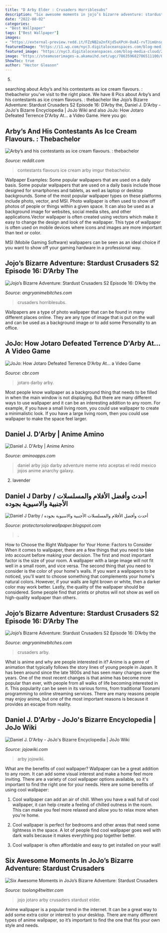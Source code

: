 ```yaml
---
title: "D Arby Elder : Crusaders Horriblesubs"
description: "Six awesome moments in jojo’s bizarre adventure: stardust crusaders"
date: "2022-08-02"
categories:
- "Best Wallpaper"
tags: ["Best Wallpaper"]
images:
- "https://external-preview.redd.it/FZzNB2a2nfXjd5uXPcH-OxAI-rvTJimUnsgTar4HTB0.jpg?width=960&amp;crop=smart&amp;auto=webp&amp;s=eaa3b4ee54c7a427ef7384869fe467843bc3f3c8"
featuredImage: "https://i1.wp.com/nyc3.digitaloceanspaces.com/blog-media-cloud/2015/04/HorribleSubs-JoJos-Bizarre-Adventure-Stardust-Crusaders-Egypt-Arc-40-1080p.mkv0038.jpg?fit=1200%2C675&amp;ssl=1"
featured_image: "https://nyc3.digitaloceanspaces.com/blog-media-cloud/2015/04/HorribleSubs-JoJos-Bizarre-Adventure-Stardust-Crusaders-Egypt-Arc-40-1080p.mkv0001-1024x576.jpg"
image: "https://steamuserimages-a.akamaihd.net/ugc/786359682706511100/033CA2185189E935D2923D6294B0013818CC9EF7/"
ShowToc: true
author: "Hector Gleason"
---
```



5.

	

		
searching about Arby’s and his contestants as ice cream flavours. : thebachelor you've visit to the right place. We have 8 Pics about Arby’s and his contestants as ice cream flavours. : thebachelor like Jojo’s Bizarre Adventure: Stardust Crusaders S2 Episode 16: D’Arby the, Daniel J. D&#039;Arby - JoJo&#039;s Bizarre Encyclopedia | JoJo Wiki and also JoJo: How Jotaro Defeated Terrence D&#039;Arby At... a Video Game. Here you go:
		
    
## Arby’s And His Contestants As Ice Cream Flavours. : Thebachelor

<img loading=lazy src="https://external-preview.redd.it/FZzNB2a2nfXjd5uXPcH-OxAI-rvTJimUnsgTar4HTB0.jpg?width=960&amp;crop=smart&amp;auto=webp&amp;s=eaa3b4ee54c7a427ef7384869fe467843bc3f3c8" onerror="this.onerror=null;this.src='https://tse1.mm.bing.net/th?id=OIP.KrxGK0viWDw-d8I2fx9PKAHaHa&amp;pid=15.1';" alt="Arby’s and his contestants as ice cream flavours. : thebachelor">

_Source: reddit.com_

>contestants flavours ice cream arby imgur thebachelor. 

	

Wallpaper Examples: Some popular wallpapers that are used on a daily basis.
Some popular wallpapers that are used on a daily basis include those designed for smartphones and tablets, as well as laptop or desktop backgrounds. Some of the most popular wallpaper types on these platforms include photo, vector, and MSI. 
Photo wallpaper is often used to show off photos of people or things within a given space. It can also be used as a background image for websites, social media sites, and other applications.Vector wallpaper is often created using vectors which make it easy to change the design and look of the wallpaper. This type of wallpaper is often used on mobile devices where icons and images are more important than text or color. 

MSI (Mobile Gaming Software) wallpapers can be seen as an ideal choice if you want to show off your gaming hardware in a professional way.

    
## Jojo’s Bizarre Adventure: Stardust Crusaders S2 Episode 16: D’Arby The

<img loading=lazy src="https://i1.wp.com/nyc3.digitaloceanspaces.com/blog-media-cloud/2015/04/HorribleSubs-JoJos-Bizarre-Adventure-Stardust-Crusaders-Egypt-Arc-40-1080p.mkv0038.jpg?fit=1200%2C675&amp;ssl=1" onerror="this.onerror=null;this.src='https://tse4.mm.bing.net/th?id=OIP.9ze529q641N_oqZeMiRl8wHaEK&amp;pid=15.1';" alt="Jojo’s Bizarre Adventure: Stardust Crusaders S2 Episode 16: D’Arby the">

_Source: angryanimebitches.com_

>crusaders horriblesubs. 

	



Wallpapers are a type of photo wallpaper that can be found in many different places online. They are any type of image that is put on the wall and can be used as a background image or to add some Personality to an office.

    
## JoJo: How Jotaro Defeated Terrence D&#039;Arby At... A Video Game

<img loading=lazy src="https://static2.cbrimages.com/wordpress/wp-content/uploads/2020/10/jotar-darby.jpg" onerror="this.onerror=null;this.src='https://tse4.mm.bing.net/th?id=OIP.HxGOlGh4drPAgYEob290HQHaDt&amp;pid=15.1';" alt="JoJo: How Jotaro Defeated Terrence D&#039;Arby At... a Video Game">

_Source: cbr.com_

>jotaro darby arby. 

	

Most people know wallpaper as a background thing that needs to be filled in when the main window is not displaying. But there are many different ways to use wallpaper and it can be an interesting addition to any room. For example, if you have a small living room, you could use wallpaper to create a minimalistic look. If you have a large living room, then you could use wallpaper to make the space feel larger.

    
## Daniel J. D&#039;Arby | Anime Amino

<img loading=lazy src="http://pm1.narvii.com/6231/3a144b7425c12825c2954fea10359728c35627f4_hq.jpg" onerror="this.onerror=null;this.src='https://tse2.mm.bing.net/th?id=OIP.fj8-djGpWeRkxuyyJtxMSwHaEK&amp;pid=15.1';" alt="Daniel J. D&#039;Arby | Anime Amino">

_Source: aminoapps.com_

>daniel arby jojo darby adventure meme reto aceptas el redd mexico jojos anime anarchy galaxy. 

	

2. lavender 

    
## Daniel J Darby / أحدث وأفضل الأفلام والمسلسلات الأجنبية والاسيوية بجوده

<img loading=lazy src="https://steamuserimages-a.akamaihd.net/ugc/786359682706511100/033CA2185189E935D2923D6294B0013818CC9EF7/" onerror="this.onerror=null;this.src='https://tse2.mm.bing.net/th?id=OIP.P3yftfKMzcxpGz6-OlavHAHaEK&amp;pid=15.1';" alt="Daniel J Darby / أحدث وأفضل الأفلام والمسلسلات الأجنبية والاسيوية بجوده">

_Source: protectorsolarwallpaper.blogspot.com_

>. 

	

How to Choose the Right Wallpaper for Your Home: Factors to Consider
When it comes to wallpaper, there are a few things that you need to take into account before making your decision. The first and most important factor is the size of your room. A wallpaper with a large image will not fit well in a small room, and vice versa. 
The second thing that you need to consider is the color of your home's walls. If you want a wallpapers to be noticed, you'll want to choose something that complements your home's natural colors. However, if your walls are light brown or white, then a darker color may work better. 
Lastly, the quality of the wallpaper should be considered. Some people find that prints or photos will not show as well on high-quality wallpaper than others.

    
## Jojo’s Bizarre Adventure: Stardust Crusaders S2 Episode 16: D’Arby The

<img loading=lazy src="https://nyc3.digitaloceanspaces.com/blog-media-cloud/2015/04/HorribleSubs-JoJos-Bizarre-Adventure-Stardust-Crusaders-Egypt-Arc-40-1080p.mkv0001-1024x576.jpg" onerror="this.onerror=null;this.src='https://tse3.mm.bing.net/th?id=OIP.Mdiuw44bVYnT7MzI6fX1XgHaEK&amp;pid=15.1';" alt="Jojo’s Bizarre Adventure: Stardust Crusaders S2 Episode 16: D’Arby the">

_Source: angryanimebitches.com_

>crusaders arby. 

	

What is anime and why are people interested in it?
Anime is a genre of animation that typically follows the story lines of young people in Japan. It has been around since the late 1800s and has seen many changes over the years. One of the most recent changes is that anime has become more popular than ever, with people from all walks of life becoming interested in it. This popularity can be seen in its various forms, from traditional Toonami programming to online streaming services. There are many reasons people may enjoy anime, but one of the most important reasons is because it provides an escape from reality.

    
## Daniel J. D&#039;Arby - JoJo&#039;s Bizarre Encyclopedia | JoJo Wiki

<img loading=lazy src="https://static.jojowiki.com/images/thumb/0/0e/Daniel_good_manga.jpg/138px-Daniel_good_manga.jpg" onerror="this.onerror=null;this.src='https://tse1.mm.bing.net/th?id=OIP.I9fRAX4nfqABU6N0SUmSxQAAAA&amp;pid=15.1';" alt="Daniel J. D&#039;Arby - JoJo&#039;s Bizarre Encyclopedia | JoJo Wiki">

_Source: jojowiki.com_

>arby jojowiki. 

	

What are the benefits of cool wallpaper?
Wallpaper can be a great addition to any room. It can add some visual interest and make a home feel more inviting. There are a variety of cool wallpaper options available, so it's important to find the right one for your needs. Here are some benefits of using cool wallpaper: 
1. Cool wallpaper can add an air of chill. When you have a wall full of cool wallpaper, it can help create a feeling of chilled outness in the room. This can make you feel more relaxed and allow you to relax more when you're home. 

2. Cool wallpaper is perfect for bedrooms and other areas that need some lightness in the space. A lot of people find cool wallpaper goes well with dark walls because it makes everything pop together better. 

3. Cool wallpaper is often affordable and easy to get installed on your wall!

    
## Six Awesome Moments In JoJo’s Bizarre Adventure: Stardust Crusaders

<img loading=lazy src="https://brawler1993.files.wordpress.com/2015/06/maxresdefault-7.jpg?w=1352&amp;h=758" onerror="this.onerror=null;this.src='https://tse2.mm.bing.net/th?id=OIP.nByWxkJZGlLH7NyIkVaGGgHaEJ&amp;pid=15.1';" alt="Six Awesome Moments in JoJo’s Bizarre Adventure: Stardust Crusaders">

_Source: toolong4twitter.com_

>jojo jotaro arby crusaders stardust elder. 

	

Anime wallpaper is a popular trend in the internet. It can be a great way to add some extra color or interest to your desktop. There are many different types of anime wallpaper, so it’s important to find the one that fits your own style and needs.

